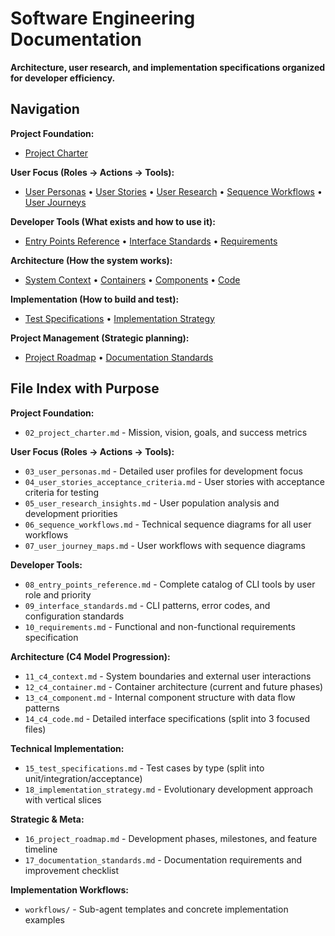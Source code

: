 # Software Engineering Documentation

**Architecture, user research, and implementation specifications organized for developer efficiency.**

## Navigation

**Project Foundation:**
- [Project Charter](02_project_charter.md)

**User Focus (Roles → Actions → Tools):**
- [User Personas](03_user_personas.md) • [User Stories](04_user_stories_acceptance_criteria.md) • [User Research](05_user_research_insights.md) • [Sequence Workflows](06_sequence_workflows.md) • [User Journeys](07_user_journey_maps.md)

**Developer Tools (What exists and how to use it):**
- [Entry Points Reference](08_entry_points_reference.md) • [Interface Standards](09_interface_standards.md) • [Requirements](10_requirements.md)

**Architecture (How the system works):**
- [System Context](11_c4_context.md) • [Containers](12_c4_container.md) • [Components](13_c4_component.md) • [Code](14_c4_code.md)

**Implementation (How to build and test):**
- [Test Specifications](15_test_specifications.md) • [Implementation Strategy](18_implementation_strategy.md)

**Project Management (Strategic planning):**
- [Project Roadmap](16_project_roadmap.md) • [Documentation Standards](17_documentation_standards.md)

## File Index with Purpose

**Project Foundation:**
- `02_project_charter.md` - Mission, vision, goals, and success metrics

**User Focus (Roles → Actions → Tools):**
- `03_user_personas.md` - Detailed user profiles for development focus
- `04_user_stories_acceptance_criteria.md` - User stories with acceptance criteria for testing
- `05_user_research_insights.md` - User population analysis and development priorities
- `06_sequence_workflows.md` - Technical sequence diagrams for all user workflows
- `07_user_journey_maps.md` - User workflows with sequence diagrams

**Developer Tools:**
- `08_entry_points_reference.md` - Complete catalog of CLI tools by user role and priority
- `09_interface_standards.md` - CLI patterns, error codes, and configuration standards
- `10_requirements.md` - Functional and non-functional requirements specification

**Architecture (C4 Model Progression):**
- `11_c4_context.md` - System boundaries and external user interactions
- `12_c4_container.md` - Container architecture (current and future phases)
- `13_c4_component.md` - Internal component structure with data flow patterns
- `14_c4_code.md` - Detailed interface specifications (split into 3 focused files)

**Technical Implementation:**
- `15_test_specifications.md` - Test cases by type (split into unit/integration/acceptance)
- `18_implementation_strategy.md` - Evolutionary development approach with vertical slices

**Strategic & Meta:**
- `16_project_roadmap.md` - Development phases, milestones, and feature timeline
- `17_documentation_standards.md` - Documentation requirements and improvement checklist

**Implementation Workflows:**
- `workflows/` - Sub-agent templates and concrete implementation examples